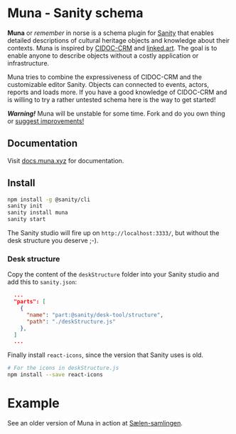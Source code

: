 # Muna - Sanity schema

**Muna** or *remember* in norse is a schema plugin for [Sanity](https://sanity.io) that enables detailed descriptions of cultural heritage objects and knowledge about their contexts. Muna is inspired by [CIDOC-CRM](http://www.cidoc-crm.org/) and [linked.art](https://linked.art). The goal is to enable anyone to describe objects without a costly application or infrastructure.

Muna tries to combine the expressiveness of CIDOC-CRM and the customizable editor Sanity. Objects can connected to events, actors, reports and loads more. If you have a good knowledge of CIDOC-CRM and is willing to try a rather untested schema here is the way to get started!

***Warning!*** Muna will be unstable for some time. Fork and do you own thing or [suggest improvements!](https://github.com/tarjelavik/sanity-plugin-muna/issues) 

## Documentation

Visit [docs.muna.xyz](https://docs.muna.xyz/docs/model/home) for documentation.

## Install

```bash
npm install -g @sanity/cli
sanity init
sanity install muna
sanity start
```

The Sanity studio will fire up on `http://localhost:3333/`, but without the desk structure you deserve ;-).

### Desk structure

Copy the content of the `deskStructure` folder into your Sanity studio and add this to `sanity.json`:

```json
  ...
  "parts": [
    {
      "name": "part:@sanity/desk-tool/structure",
      "path": "./deskStructure.js"
    },
  ]
  ...
```

Finally install `react-icons`, since the version that Sanity uses is old.

```bash
# For the icons in deskStructure.js
npm install --save react-icons
```

# Example

See an older version of Muna in action at [Sælen-samlingen](https://saelen.family). 

